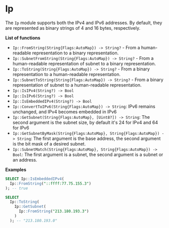 # Ip

The `Ip`  module supports both the IPv4 and IPv6 addresses. By default, they are represented as binary strings of 4 and 16 bytes, respectively.

**List of functions**

* ```Ip::FromString(String{Flags:AutoMap}) -> String?``` - From a human-readable representation to a binary representation.
* ```Ip::SubnetFromString(String{Flags:AutoMap}) -> String?``` - From a human-readable representation of subnet to a binary representation.
* ```Ip::ToString(String{Flags:AutoMap}) -> String?``` - From a binary representation to a human-readable representation.
* ```Ip::SubnetToString(String{Flags:AutoMap}) -> String?``` - From a binary representation of subnet to a human-readable representation.
* ```Ip::IsIPv4(String?) -> Bool```
* ```Ip::IsIPv6(String?) -> Bool```
* ```Ip::IsEmbeddedIPv4(String?) -> Bool```
* ```Ip::ConvertToIPv6(String{Flags:AutoMap}) -> String```: IPv6 remains unchanged, and IPv4 becomes embedded in IPv6
* ```Ip::GetSubnet(String{Flags:AutoMap}, [Uint8?]) -> String```: The second argument is the subnet size, by default it's 24 for IPv4 and 64 for IPv6
* ```Ip::GetSubnetByMask(String{Flags:AutoMap}, String{Flags:AutoMap}) -> String```: The first argument is the base address, the second argument is the bit mask of a desired subnet.
* ```Ip::SubnetMatch(String{Flags:AutoMap}, String{Flags:AutoMap}) -> Bool```: The first argument is a subnet, the second argument is a subnet or an address.


**Examples**

```sql
SELECT Ip::IsEmbeddedIPv4(
  Ip::FromString("::ffff:77.75.155.3")
); -- true

SELECT
  Ip::ToString(
    Ip::GetSubnet(
      Ip::FromString("213.180.193.3")
    )
  ); -- "213.180.193.0"
```

